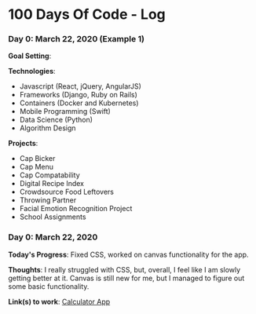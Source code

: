# 100 Days Of Code - Log

### Day 0: March 22, 2020 (Example 1)

**Goal Setting**: 

**Technologies**: 
* Javascript (React, jQuery, AngularJS)
* Frameworks (Django, Ruby on Rails) 
* Containers (Docker and Kubernetes)
* Mobile Programming (Swift)
* Data Science (Python) 
* Algorithm Design

**Projects**:
* Cap Bicker
* Cap Menu
* Cap Compatability 
* Digital Recipe Index 
* Crowdsource Food Leftovers 
* Throwing Partner
* Facial Emotion Recognition Project
* School Assignments 

### Day 0: March 22, 2020

**Today's Progress**: Fixed CSS, worked on canvas functionality for the app.

**Thoughts**: I really struggled with CSS, but, overall, I feel like I am slowly getting better at it. Canvas is still new for me, but I managed to figure out some basic functionality.

**Link(s) to work**: [Calculator App](http://www.example.com)
